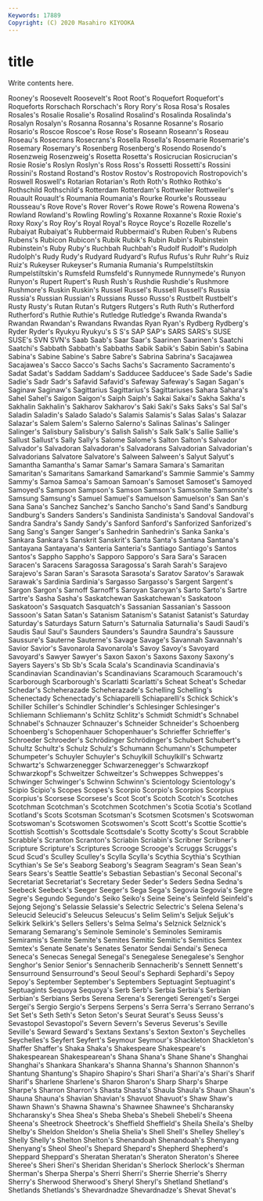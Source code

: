 ```yaml
---
Keywords: 17889
Copyright: (C) 2020 Masahiro KIYOOKA
---
```


# title

Write contents here.

 Rooney's Roosevelt Roosevelt's Root Root's Roquefort Roquefort's Roqueforts
Rorschach Rorschach's Rory Rory's Rosa Rosa's Rosales Rosales's Rosalie Rosalie's
Rosalind Rosalind's Rosalinda Rosalinda's Rosalyn Rosalyn's Rosanna Rosanna's Rosanne Rosanne's
Rosario Rosario's Roscoe Roscoe's Rose Rose's Roseann Roseann's Roseau Roseau's
Rosecrans Rosecrans's Rosella Rosella's Rosemarie Rosemarie's Rosemary Rosemary's Rosenberg Rosenberg's
Rosendo Rosendo's Rosenzweig Rosenzweig's Rosetta Rosetta's Rosicrucian Rosicrucian's Rosie Rosie's
Roslyn Roslyn's Ross Ross's Rossetti Rossetti's Rossini Rossini's Rostand Rostand's
Rostov Rostov's Rostropovich Rostropovich's Roswell Roswell's Rotarian Rotarian's Roth Roth's
Rothko Rothko's Rothschild Rothschild's Rotterdam Rotterdam's Rottweiler Rottweiler's Rouault Rouault's
Roumania Roumania's Rourke Rourke's Rousseau Rousseau's Rove Rove's Rover Rover's
Rowe Rowe's Rowena Rowena's Rowland Rowland's Rowling Rowling's Roxanne Roxanne's
Roxie Roxie's Roxy Roxy's Roy Roy's Royal Royal's Royce Royce's
Rozelle Rozelle's Rubaiyat Rubaiyat's Rubbermaid Rubbermaid's Ruben Ruben's Rubens Rubens's
Rubicon Rubicon's Rubik Rubik's Rubin Rubin's Rubinstein Rubinstein's Ruby Ruby's
Ruchbah Ruchbah's Rudolf Rudolf's Rudolph Rudolph's Rudy Rudy's Rudyard Rudyard's
Rufus Rufus's Ruhr Ruhr's Ruiz Ruiz's Rukeyser Rukeyser's Rumania Rumania's
Rumpelstiltskin Rumpelstiltskin's Rumsfeld Rumsfeld's Runnymede Runnymede's Runyon Runyon's Rupert Rupert's
Rush Rush's Rushdie Rushdie's Rushmore Rushmore's Ruskin Ruskin's Russel Russel's
Russell Russell's Russia Russia's Russian Russian's Russians Russo Russo's Rustbelt
Rustbelt's Rusty Rusty's Rutan Rutan's Rutgers Rutgers's Ruth Ruth's Rutherford
Rutherford's Ruthie Ruthie's Rutledge Rutledge's Rwanda Rwanda's Rwandan Rwandan's Rwandans
Rwandas Ryan Ryan's Rydberg Rydberg's Ryder Ryder's Ryukyu Ryukyu's S
S's SAP SAP's SARS SARS's SUSE SUSE's SVN SVN's Saab
Saab's Saar Saar's Saarinen Saarinen's Saatchi Saatchi's Sabbath Sabbath's Sabbaths
Sabik Sabik's Sabin Sabin's Sabina Sabina's Sabine Sabine's Sabre Sabre's
Sabrina Sabrina's Sacajawea Sacajawea's Sacco Sacco's Sachs Sachs's Sacramento Sacramento's
Sadat Sadat's Saddam Saddam's Sadducee Sadducee's Sade Sade's Sadie Sadie's
Sadr Sadr's Safavid Safavid's Safeway Safeway's Sagan Sagan's Saginaw Saginaw's
Sagittarius Sagittarius's Sagittariuses Sahara Sahara's Sahel Sahel's Saigon Saigon's Saiph
Saiph's Sakai Sakai's Sakha Sakha's Sakhalin Sakhalin's Sakharov Sakharov's Saki
Saki's Saks Saks's Sal Sal's Saladin Saladin's Salado Salado's Salamis
Salamis's Salas Salas's Salazar Salazar's Salem Salem's Salerno Salerno's Salinas
Salinas's Salinger Salinger's Salisbury Salisbury's Salish Salish's Salk Salk's Sallie
Sallie's Sallust Sallust's Sally Sally's Salome Salome's Salton Salton's Salvador
Salvador's Salvadoran Salvadoran's Salvadorans Salvadorian Salvadorian's Salvadorians Salvatore Salvatore's Salween
Salween's Salyut Salyut's Samantha Samantha's Samar Samar's Samara Samara's Samaritan
Samaritan's Samaritans Samarkand Samarkand's Sammie Sammie's Sammy Sammy's Samoa Samoa's
Samoan Samoan's Samoset Samoset's Samoyed Samoyed's Sampson Sampson's Samson Samson's
Samsonite Samsonite's Samsung Samsung's Samuel Samuel's Samuelson Samuelson's San San's
Sana Sana's Sanchez Sanchez's Sancho Sancho's Sand Sand's Sandburg Sandburg's
Sanders Sanders's Sandinista Sandinista's Sandoval Sandoval's Sandra Sandra's Sandy Sandy's
Sanford Sanford's Sanforized Sanforized's Sang Sang's Sanger Sanger's Sanhedrin Sanhedrin's
Sanka Sanka's Sankara Sankara's Sanskrit Sanskrit's Santa Santa's Santana Santana's
Santayana Santayana's Santeria Santeria's Santiago Santiago's Santos Santos's Sappho Sappho's
Sapporo Sapporo's Sara Sara's Saracen Saracen's Saracens Saragossa Saragossa's Sarah
Sarah's Sarajevo Sarajevo's Saran Saran's Sarasota Sarasota's Saratov Saratov's Sarawak
Sarawak's Sardinia Sardinia's Sargasso Sargasso's Sargent Sargent's Sargon Sargon's Sarnoff
Sarnoff's Saroyan Saroyan's Sarto Sarto's Sartre Sartre's Sasha Sasha's Saskatchewan
Saskatchewan's Saskatoon Saskatoon's Sasquatch Sasquatch's Sassanian Sassanian's Sassoon Sassoon's Satan
Satan's Satanism Satanism's Satanist Satanist's Saturday Saturday's Saturdays Saturn Saturn's
Saturnalia Saturnalia's Saudi Saudi's Saudis Saul Saul's Saunders Saunders's Saundra
Saundra's Saussure Saussure's Sauterne Sauterne's Savage Savage's Savannah Savannah's Savior
Savior's Savonarola Savonarola's Savoy Savoy's Savoyard Savoyard's Sawyer Sawyer's Saxon
Saxon's Saxons Saxony Saxony's Sayers Sayers's Sb Sb's Scala Scala's
Scandinavia Scandinavia's Scandinavian Scandinavian's Scandinavians Scaramouch Scaramouch's Scarborough Scarborough's Scarlatti
Scarlatti's Scheat Scheat's Schedar Schedar's Scheherazade Scheherazade's Schelling Schelling's Schenectady
Schenectady's Schiaparelli Schiaparelli's Schick Schick's Schiller Schiller's Schindler Schindler's Schlesinger
Schlesinger's Schliemann Schliemann's Schlitz Schlitz's Schmidt Schmidt's Schnabel Schnabel's Schnauzer
Schnauzer's Schneider Schneider's Schoenberg Schoenberg's Schopenhauer Schopenhauer's Schrieffer Schrieffer's Schroeder
Schroeder's Schrödinger Schrödinger's Schubert Schubert's Schultz Schultz's Schulz Schulz's Schumann
Schumann's Schumpeter Schumpeter's Schuyler Schuyler's Schuylkill Schuylkill's Schwartz Schwartz's Schwarzenegger
Schwarzenegger's Schwarzkopf Schwarzkopf's Schweitzer Schweitzer's Schweppes Schweppes's Schwinger Schwinger's Schwinn
Schwinn's Scientology Scientology's Scipio Scipio's Scopes Scopes's Scorpio Scorpio's Scorpios
Scorpius Scorpius's Scorsese Scorsese's Scot Scot's Scotch Scotch's Scotches Scotchman
Scotchman's Scotchmen Scotchmen's Scotia Scotia's Scotland Scotland's Scots Scotsman Scotsman's
Scotsmen Scotsmen's Scotswoman Scotswoman's Scotswomen Scotswomen's Scott Scott's Scottie Scottie's
Scottish Scottish's Scottsdale Scottsdale's Scotty Scotty's Scout Scrabble Scrabble's Scranton
Scranton's Scriabin Scriabin's Scribner Scribner's Scripture Scripture's Scriptures Scrooge Scrooge's
Scruggs Scruggs's Scud Scud's Sculley Sculley's Scylla Scylla's Scythia Scythia's
Scythian Scythian's Se Se's Seaborg Seaborg's Seagram Seagram's Sean Sean's
Sears Sears's Seattle Seattle's Sebastian Sebastian's Seconal Seconal's Secretariat Secretariat's
Secretary Seder Seder's Seders Sedna Sedna's Seebeck Seebeck's Seeger Seeger's
Sega Sega's Segovia Segovia's Segre Segre's Segundo Segundo's Seiko Seiko's
Seine Seine's Seinfeld Seinfeld's Sejong Sejong's Selassie Selassie's Selectric Selectric's
Selena Selena's Seleucid Seleucid's Seleucus Seleucus's Selim Selim's Seljuk Seljuk's
Selkirk Selkirk's Sellers Sellers's Selma Selma's Selznick Selznick's Semarang Semarang's
Seminole Seminole's Seminoles Semiramis Semiramis's Semite Semite's Semites Semitic Semitic's
Semitics Semtex Semtex's Senate Senate's Senates Senator Sendai Sendai's Seneca
Seneca's Senecas Senegal Senegal's Senegalese Senegalese's Senghor Senghor's Senior Senior's
Sennacherib Sennacherib's Sennett Sennett's Sensurround Sensurround's Seoul Seoul's Sephardi Sephardi's
Sepoy Sepoy's September September's Septembers Septuagint Septuagint's Septuagints Sequoya Sequoya's
Serb Serb's Serbia Serbia's Serbian Serbian's Serbians Serbs Serena Serena's
Serengeti Serengeti's Sergei Sergei's Sergio Sergio's Serpens Serpens's Serra Serra's
Serrano Serrano's Set Set's Seth Seth's Seton Seton's Seurat Seurat's
Seuss Seuss's Sevastopol Sevastopol's Severn Severn's Severus Severus's Seville Seville's
Seward Seward's Sextans Sextans's Sexton Sexton's Seychelles Seychelles's Seyfert Seyfert's
Seymour Seymour's Shackleton Shackleton's Shaffer Shaffer's Shaka Shaka's Shakespeare Shakespeare's
Shakespearean Shakespearean's Shana Shana's Shane Shane's Shanghai Shanghai's Shankara Shankara's
Shanna Shanna's Shannon Shannon's Shantung Shantung's Shapiro Shapiro's Shari Shari'a
Shari'a's Shari's Sharif Sharif's Sharlene Sharlene's Sharon Sharon's Sharp Sharp's
Sharpe Sharpe's Sharron Sharron's Shasta Shasta's Shaula Shaula's Shaun Shaun's
Shauna Shauna's Shavian Shavian's Shavuot Shavuot's Shaw Shaw's Shawn Shawn's
Shawna Shawna's Shawnee Shawnee's Shcharansky Shcharansky's Shea Shea's Sheba Sheba's
Shebeli Shebeli's Sheena Sheena's Sheetrock Sheetrock's Sheffield Sheffield's Sheila Sheila's
Shelby Shelby's Sheldon Sheldon's Shelia Shelia's Shell Shell's Shelley Shelley's
Shelly Shelly's Shelton Shelton's Shenandoah Shenandoah's Shenyang Shenyang's Sheol Sheol's
Shepard Shepard's Shepherd Shepherd's Sheppard Sheppard's Sheratan Sheratan's Sheraton Sheraton's
Sheree Sheree's Sheri Sheri's Sheridan Sheridan's Sherlock Sherlock's Sherman Sherman's
Sherpa Sherpa's Sherri Sherri's Sherrie Sherrie's Sherry Sherry's Sherwood Sherwood's
Sheryl Sheryl's Shetland Shetland's Shetlands Shetlands's Shevardnadze Shevardnadze's Shevat Shevat's
